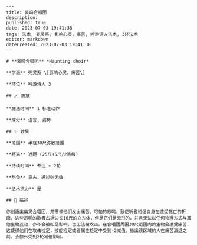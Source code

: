 
    ---
    title: 哀鸣合唱团
    description: 
    published: true
    date: 2023-07-03 19:41:38
    tags: 法术, 死灵系, 影响心灵，痛苦, 吟游诗人法术, 3环法术
    editor: markdown
    dateCreated: 2023-07-03 19:41:38
    ---

    # **哀鸣合唱团** *Haunting choir*

    **学派** 死灵系 \[影响心灵，痛苦\] 

    **环位** 吟游诗人 3

    ## 🪄 施放

    **施法时间** 1 标准动作

    **成分** 语言, 姿势

    ## ✨ 效果  

    **范围** 半径30尺弥散范围

    **距离** 近距 (25尺+5尺/2等级)  

    **持续时间** 专注 + 2轮 

    **豁免** 意志，通过则无效

    **法术抗力** 是

    ## 📖 描述

    你创造出幽灵合唱团，并带领他们发出痛苦、可怕的悲鸣，致使听者相信自身在遭受死亡的折磨。这些透明的歌者占据边长10尺的立方体，但是它们是无形的，并且无法以任何物理方式与其他生物互动，亦不会被如是影响，也无法被攻击。在合唱团周围30尺范围内的生物会遭受痛苦，这使得他们在攻击检定，技能检定或者属性检定中受到-2减值。撤出该区域的人在痛苦消退之前，会额外受到2轮减值影响。
    